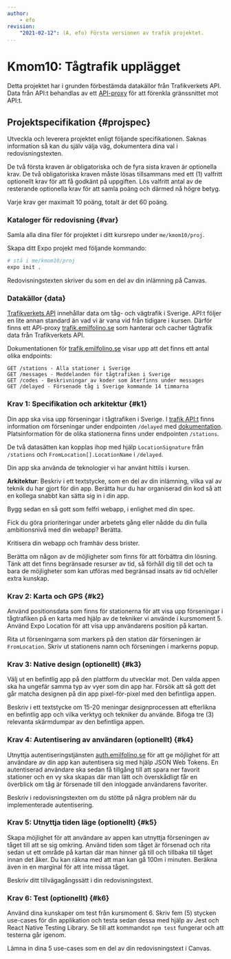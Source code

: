 ```yaml
---
author:
    - efo
revision:
    "2021-02-12": (A, efo) Första versionen av trafik projektet.
...
```

Kmom10: Tågtrafik upplägget
==================================

Detta projektet har i grunden förbestämda datakällor från Trafikverkets API. Data från API:t behandlas av ett [API-proxy](https://trafik.emilfolino.se/) för att förenkla gränssnittet mot API:t.


Projektspecifikation {#projspec}
--------------------------------------------------------------------

Utveckla och leverera projektet enligt följande specifikationen. Saknas information så kan du själv välja väg, dokumentera dina val i redovisningstexten.

De två första kraven är obligatoriska och de fyra sista kraven är optionella krav. De två obligatoriska kraven måste lösas tillsammans med ett (1) valfritt optionellt krav för att få godkänt på uppgiften. Lös valfritt antal av de resterande optionella krav för att samla poäng och därmed nå högre betyg.

Varje krav ger maximalt 10 poäng, totalt är det 60 poäng.



### Kataloger för redovisning {#var}

Samla alla dina filer för projektet i ditt kursrepo under `me/kmom10/proj`.

Skapa ditt Expo projekt med följande kommando:

```bash
# stå i me/kmom10/proj
expo init .
```

Redovisningstexten skriver du som en del av din inlämning på Canvas.



### Datakällor {data}

[Trafikverkets API](https://api.trafikinfo.trafikverket.se/) innehållar data om tåg- och vägtrafik i Sverige. API:t följer en lite annan standard än vad vi är vana vid från tidigare i kursen. Därför finns ett API-proxy [trafik.emilfolino.se](https://trafik.emilfolino.se/) som hanterar och cacher tågtrafik data från Trafikverkets API.

Dokumentationen för [trafik.emilfolino.se](https://trafik.emilfolino.se/) visar upp att det finns ett antal olika endpoints:

```
GET /stations - Alla stationer i Sverige
GET /messages - Meddelanden för tågtrafiken i Sverige
GET /codes - Beskrivningar av koder som återfinns under messages
GET /delayed - Försenade tåg i Sverige kommande 14 timmarna
```



### Krav 1: Specifikation och arkitektur {#k1}

Din app ska visa upp förseningar i tågtrafiken i Sverige. I [trafik API:t](https://trafik.emilfolino.se/) finns information om förseningar under endpointen `/delayed` med [dokumentation](https://trafik.emilfolino.se/#delayed). Platsinformation för de olika stationerna finns under endpointen `/stations`.

De två datasätten kan kopplas ihop med hjälp `LocationSignature` från `/stations` och `FromLocation[].LocationName` i `/delayed`.

Din app ska använda de teknologier vi har använt hittils i kursen.

__Arkitektur__: Beskriv i ett textstycke, som en del av din inlämning, vilka val av teknik du har gjort för din app. Berätta hur du har organiserad din kod så att en kollega snabbt kan sätta sig in i din app.

Bygg sedan en så gott som felfri webapp, i enlighet med din spec.

Fick du göra prioriteringar under arbetets gång eller nådde du din fulla ambitionsnivå med din webapp? Berätta.

Kritisera din webapp och framhäv dess brister.

Berätta om någon av de möjligheter som finns för att förbättra din lösning. Tänk att det finns begränsade resurser av tid, så förhåll dig till det och ta bara de möjligheter som kan utföras med begränsad insats av tid och/eller extra kunskap.



### Krav 2: Karta och GPS {#k2}

Använd positionsdata som finns för stationerna för att visa upp förseningar i tågtrafiken på en karta med hjälp av de tekniker vi använde i kursmoment 5. Använd Expo Location för att visa upp användarens position på kartan.

Rita ut förseningarna som markers på den station där förseningen är `FromLocation`. Skriv ut stationens namn och förseningen i markerns popup.



### Krav 3: Native design (optionellt) {#k3}

Välj ut en befintlig app på den plattform du utvecklar mot. Den valda appen ska ha ungefär samma typ av vyer som din app har. Försök att så gott det går matcha designen på din app pixel-för-pixel med den befintliga appen.

Beskriv i ett textstycke om 15-20 meningar designprocessen att efterlikna en befintlig app och vilka verktyg och tekniker du använde. Bifoga tre (3) relevanta skärmdumpar av den befintliga appen.



### Krav 4: Autentisering av användaren (optionellt) {#k4}

Utnyttja autentiseringstjänsten [auth.emilfolino.se](https://auth.emilfolino.se) för att ge möjlighet för att användare av din app kan autentisera sig med hjälp JSON Web Tokens. En autentiserad användare ska sedan få tillgång till att spara ner favorit stationer och en vy ska skapas där man lätt och överskådligt får en överblick om tåg är försenade till den inloggade användarens favoriter.

Beskriv i redovisningstexten om du stötte på några problem när du implementerade autentisering.



### Krav 5: Utnyttja tiden läge (optionellt) {#k5}

Skapa möjlighet för att användare av appen kan utnyttja förseningen av tåget till att se sig omkring. Använd tiden som tåget är försenad och rita sedan ut ett område på kartan där man hinner gå till och tillbaka till tåget innan det åker. Du kan räkna med att man kan gå 100m i minuten. Beräkna även in en marginal för att inte missa tåget.

Beskriv ditt tillvägagångssätt i din redovisningstext.



### Krav 6: Test (optionellt) {#k6}

Använd dina kunskaper om test från kursmoment 6. Skriv fem (5) stycken use-cases för din applikation och testa sedan dessa med hjälp av Jest och React Native Testing Library. Se till att kommandot `npm test` fungerar och att testerna går igenom.

Lämna in dina 5 use-cases som en del av din redovisningstext i Canvas.
